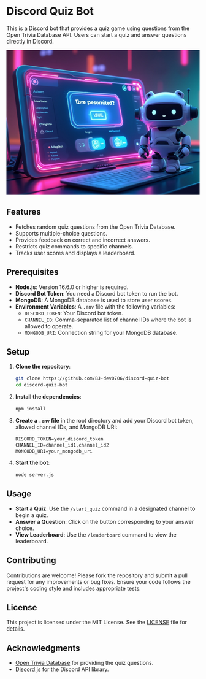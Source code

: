 # Discord Quiz Bot

This is a Discord bot that provides a quiz game using questions from the Open Trivia Database API. Users can start a quiz and answer questions directly in Discord.

![Quiz Bot](./assets/banner.jpeg)

## Features

- Fetches random quiz questions from the Open Trivia Database.
- Supports multiple-choice questions.
- Provides feedback on correct and incorrect answers.
- Restricts quiz commands to specific channels.
- Tracks user scores and displays a leaderboard.

## Prerequisites

- **Node.js**: Version 16.6.0 or higher is required.
- **Discord Bot Token**: You need a Discord bot token to run the bot.
- **MongoDB**: A MongoDB database is used to store user scores.
- **Environment Variables**: A `.env` file with the following variables:
  - `DISCORD_TOKEN`: Your Discord bot token.
  - `CHANNEL_ID`: Comma-separated list of channel IDs where the bot is allowed to operate.
  - `MONGODB_URI`: Connection string for your MongoDB database.

## Setup

1. **Clone the repository**:
   ```bash
   git clone https://github.com/BJ-dev0706/discord-quiz-bot
   cd discord-quiz-bot
   ```

2. **Install the dependencies**:
   ```bash
   npm install
   ```

3. **Create a `.env` file** in the root directory and add your Discord bot token, allowed channel IDs, and MongoDB URI:
   ```env
   DISCORD_TOKEN=your_discord_token
   CHANNEL_ID=channel_id1,channel_id2
   MONGODB_URI=your_mongodb_uri
   ```

4. **Start the bot**:
   ```bash
   node server.js
   ```

## Usage

- **Start a Quiz**: Use the `/start_quiz` command in a designated channel to begin a quiz.
- **Answer a Question**: Click on the button corresponding to your answer choice.
- **View Leaderboard**: Use the `/leaderboard` command to view the leaderboard.

## Contributing

Contributions are welcome! Please fork the repository and submit a pull request for any improvements or bug fixes. Ensure your code follows the project's coding style and includes appropriate tests.

## License

This project is licensed under the MIT License. See the [LICENSE](LICENSE) file for details.

## Acknowledgments

- [Open Trivia Database](https://opentdb.com/) for providing the quiz questions.
- [Discord.js](https://discord.js.org/) for the Discord API library.
